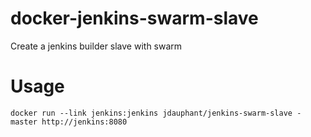 docker-jenkins-swarm-slave
==========================

Create a jenkins builder slave with swarm

# Usage
    docker run --link jenkins:jenkins jdauphant/jenkins-swarm-slave -master http://jenkins:8080

